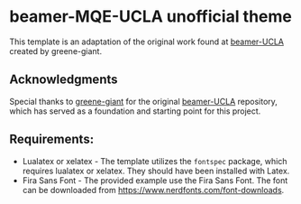 # beamer-MQE-UCLA unofficial theme

This template is an adaptation of the original work found at [beamer-UCLA](https://github.com/greene-giant/beamer-UCLA) created by greene-giant.

## Acknowledgments

Special thanks to [greene-giant](https://github.com/greene-giant) for the original [beamer-UCLA](https://github.com/greene-giant/beamer-UCLA) repository, which has served as a foundation and starting point for this project.

## Requirements:
* Lualatex or xelatex - The template utilizes the `fontspec` package, which requires lualatex or xelatex. They should have been installed with Latex.
* Fira Sans Font - The provided example use the Fira Sans Font. The font can be downloaded from https://www.nerdfonts.com/font-downloads.